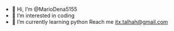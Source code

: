 - 👋 Hi, I’m @MarioDena5155
- 👀 I’m interested in coding 
- 🌱 I’m currently learning python
     Reach me itx.talhah@gmail.com

<!---
MarioDena5155/MarioDena5155 is a ✨ special ✨ repository because its `README.md` (this file) appears on your GitHub profile.
You can click the Preview link to take a look at your changes.
--->
